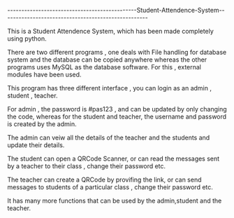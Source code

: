 ----------------------------------------------Student-Attendence-System----------------------------------------------------

This is a Student Attendence System, which has been made completely using python.

There are two different programs , one deals with File handling for database system and the database can be copied anywhere whereas the other programs uses MySQL as the database software. For this , external modules have been used.

This program has three different interface , you can login as an admin , student , teacher.

For admin , the password is #pas123 , and can be updated by only changing the code, whereas for the student and teacher, the username and password is created by the admin.

The admin can veiw all the details of the teacher and the students and update their details.

The student can open a QRCode Scanner, or can read the messages sent by a teacher to their class , change their password etc.

The teacher can create a QRCode by provifing the link, or can send messages to students of a particular class , change their password etc.

It has many more functions that can be used by the admin,student and the teacher.
